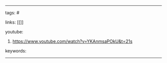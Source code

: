 ____

tags: #

links: [[]]

youtube: 
1. https://www.youtube.com/watch?v=YKAnmsaPOkU&t=21s

keywords:

_____

